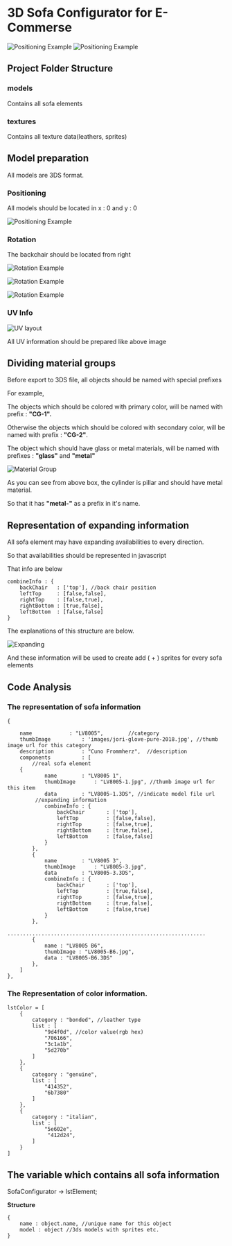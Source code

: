 # 3D Sofa Configurator for E-Commerse
 ![Positioning Example](screenshots/9.png)
  ![Positioning Example](screenshots/8.png)
## Project Folder Structure

### models 
Contains all sofa elements
### textures
Contains all texture data(leathers, sprites)
## Model preparation
All models are 3DS format.
### Positioning
All models should be located in x : 0 and y : 0

 ![Positioning Example](screenshots/1.png)

### Rotation

The backchair should be located from right

 ![Rotation Example](screenshots/2.png)

 ![Rotation Example](screenshots/3.png)

 ![Rotation Example](screenshots/4.png)

### UV Info

 ![UV layout](screenshots/5.png)

All UV information should be prepared like above image

## Dividing material groups

Before export to 3DS file, all objects should be named with special prefixes

For example,

The objects which should be colored with primary color, will be named with prefix : **"CG-1".**

Otherwise the objects which should be colored with secondary color, will be named with prefix : **"CG-2"**.

The object which should have glass or metal materials, will be named with prefixes : **"glass"** and **"metal"**

 ![Material Group](screenshots/6.png)

As you can see from above box, the cylinder is pillar and should have metal material.

So that it has **"metal-"** as a prefix in it's name.

## Representation of expanding information

All sofa element may have expanding availabilities to every direction.

So that availabilities should be represented in javascript

That info are below

	combineInfo : {
        backChair   : ['top'], //back chair position
        leftTop     : [false,false],
        rightTop    : [false,true],
        rightBottom : [true,false],
        leftBottom  : [false,false]
   	}

The explanations of this structure are below.

 ![Expanding](screenshots/7.png)

And these information will be used to create add ( + ) sprites for every sofa elements

## Code Analysis

### The representation of sofa information

	{

        name 			: "LV8005",        //category
        thumbImage 			: 'images/jori-glove-pure-2018.jpg', //thumb image url for this category
        description			: "Cuno Frommherz",  //description
        components 			: [
            //real sofa element
	    {
                name 		: "LV8005 1",
                thumbImage 		: "LV8005-1.jpg", //thumb image url for this item
                data 		: "LV8005-1.3DS", //indicate model file url
             //expanding information
                combineInfo : {
                    backChair   	: ['top'],
                    leftTop     	: [false,false],
                    rightTop    	: [false,true],
                    rightBottom 	: [true,false],
                    leftBottom  	: [false,false]
                }
            },
            {
                name 		: "LV8005 3",
                thumbImage 		: "LV8005-3.jpg",
                data 		: "LV8005-3.3DS",
                combineInfo : {
                    backChair   	: ['top'],
                    leftTop     	: [true,false],
                    rightTop    	: [false,true],
                    rightBottom 	: [true,false],
                    leftBottom  	: [false,true]
                }
            },
            ................................................................
            {
                name : "LV8005 B6",
                thumbImage : "LV8005-B6.jpg",
                data : "LV8005-B6.3DS"
            },
        ]
    },

### The Representation of color information.

	lstColor = [
	    {
	        category : "bonded", //leather type
	        list : [
	            "9d4f0d", //color value(rgb hex)
	            "706166",
	            "3c1a1b",
	            "5d270b"
	        ]
	    },
	    {
	        category : "genuine",
	        list : [
	            "414352",
	            "6b7380"
	        ]
	    },
	    {
	        category : "italian",
	        list : [
	            "5e602e",
	             "412d24",
	        ]	    
	    }
	]

## The variable which contains all sofa information

SofaConfigurator -> lstElement;

**Structure**

	{
        name : object.name, //unique name for this object
        model : object //3ds models with sprites etc.
  	}
